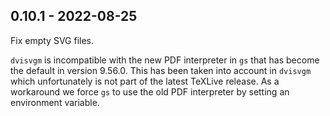 
0.10.1 - 2022-08-25
-------------------

Fix empty SVG files.

`dvisvgm` is incompatible with the new PDF interpreter in `gs` that has become the default in version 9.56.0.
This has been taken into account in `dvisvgm` which unfortunately is not part of the latest TeXLive release.
As a workaround we force `gs` to use the old PDF interpreter by setting an environment variable.
